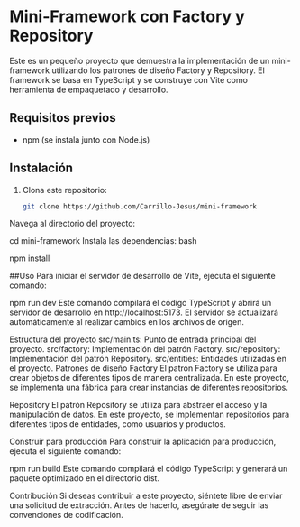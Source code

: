 # Mini-Framework con Factory y Repository

Este es un pequeño proyecto que demuestra la implementación de un mini-framework utilizando los patrones de diseño Factory y Repository. El framework se basa en TypeScript y se construye con Vite como herramienta de empaquetado y desarrollo.

## Requisitos previos
- npm (se instala junto con Node.js)

## Instalación

1. Clona este repositorio:

   ```bash
   git clone https://github.com/Carrillo-Jesus/mini-framework
Navega al directorio del proyecto:

cd mini-framework
Instala las dependencias:
bash


npm install

##Uso
Para iniciar el servidor de desarrollo de Vite, ejecuta el siguiente comando:

npm run dev
Este comando compilará el código TypeScript y abrirá un servidor de desarrollo en http://localhost:5173. El servidor se actualizará automáticamente al realizar cambios en los archivos de origen.

Estructura del proyecto
src/main.ts: Punto de entrada principal del proyecto.
src/factory: Implementación del patrón Factory.
src/repository: Implementación del patrón Repository.
src/entities: Entidades utilizadas en el proyecto.
Patrones de diseño
Factory
El patrón Factory se utiliza para crear objetos de diferentes tipos de manera centralizada. En este proyecto, se implementa una fábrica para crear instancias de diferentes repositorios.

Repository
El patrón Repository se utiliza para abstraer el acceso y la manipulación de datos. En este proyecto, se implementan repositorios para diferentes tipos de entidades, como usuarios y productos.

Construir para producción
Para construir la aplicación para producción, ejecuta el siguiente comando:


npm run build
Este comando compilará el código TypeScript y generará un paquete optimizado en el directorio dist.

Contribución
Si deseas contribuir a este proyecto, siéntete libre de enviar una solicitud de extracción. Antes de hacerlo, asegúrate de seguir las convenciones de codificación.




